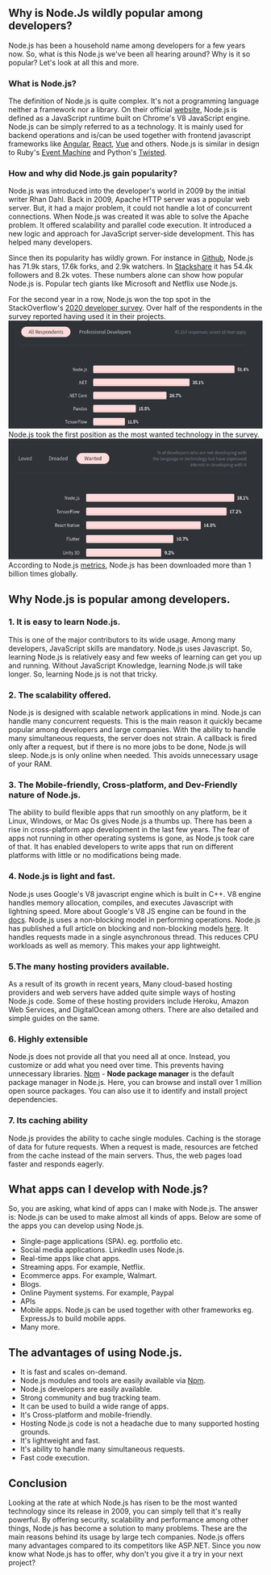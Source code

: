 ﻿## Why is Node.Js wildly popular among developers?

Node.js has been a household name among developers for a few years now. So, what is this Node.js we've been all hearing around? Why is it so popular? Let's look at all this and more.

### What is Node.js?
The definition of Node.js is quite complex. It's not a programming language neither a framework nor a library. On their official [website](https://nodejs.org/en), Node.js is defined as a JavaScript runtime built on Chrome's V8 JavaScript engine. Node.js can be simply referred to as a technology. It is mainly used for backend operations and is/can be used together with frontend javascript frameworks like [Angular](https://angularjs.org/), [React](https://reactjs.org/), [Vue](https://vuejs.org/) and others. Node.js is similar in design to Ruby's [Event Machine](https://github.com/eventmachine/eventmachine) and Python's [Twisted](https://twistedmatrix.com/trac/).

### How and why did Node.js gain popularity?
Node.js was introduced into the developer's world in 2009 by the initial writer Rhan Dahl. Back in 2009, Apache HTTP server was a popular web server. But, it had a major problem, it could not handle a lot of concurrent connections. When Node.js was created it was able to solve the Apache problem. It offered scalability and parallel code execution. It introduced a new logic and approach for JavaScript server-side development. This has helped many developers.

 Since then its popularity has wildly grown. For instance in [Github](https://github.com/nodejs/node), Node.js has 71.9k stars, 17.6k forks, and 2.9k watchers. In [Stackshare](https://stackshare.io/nodejs) it has 54.4k followers and 8.2k votes. These numbers alone can show how popular Node.js is. Popular tech giants like Microsoft and Netflix use Node.js.

For the second year in a row, Node.js won the top spot in the StackOverflow's [2020 developer survey](https://insights.stackoverflow.com/survey/2020#technology-other-frameworks-libraries-and-tools-all-respondents3). Over half of the respondents in the survey reported having used it in their projects.
![Half of the respondents use Node.js](stackoverflow1.jpg)
Node.js took the first position as the most wanted technology in the survey.
![most wanted technology 2020](stackoverflow2.jpg)
 According to Node.js [metrics](https://nodejs.org/metrics/), Node.js has been downloaded more than 1 billion times globally.

## Why Node.js is popular among developers.

### 1. It is easy to learn Node.js.
 This is one of the major contributors to its wide usage.
 Among many developers, JavaScript skills are mandatory. Node.js uses Javascript. So, learning Node.js is relatively easy and few weeks of learning can get you up and running. Without JavaScript Knowledge, learning Node.js will take longer. So, learning Node.js is not that tricky. 
 
### 2. The scalability offered.
 Node.js is designed with scalable network applications in mind. Node.js can handle many concurrent requests. This is the main reason it quickly became popular among developers and large companies. With the ability to handle many simultaneous requests, the server does not strain. A callback is fired only after a request, but if there is no more jobs to be done, Node.js will sleep. Node.js is only online when needed. This avoids unnecessary usage of your RAM.
 
 ### 3. The Mobile-friendly, Cross-platform, and Dev-Friendly nature of Node.js.
 The ability to build flexible apps that run smoothly on any platform, be it Linux, Windows, or Mac Os gives Node.js a thumbs up. There has been a rise in cross-platform app development in the last few years. The fear of apps not running in other operating systems is gone, as Node.js took care of that. It has enabled developers to write apps that run on different platforms with little or no modifications being made.
 
### 4. Node.js is light and fast.
Node.js uses Google's V8 javascript engine which is built in C++. V8 engine handles memory allocation, compiles, and executes Javascript with lightning speed. More about Google's V8 JS engine can be found in the [docs](https://v8.dev/docs). Node.js uses a non-blocking model in performing operations. Node.js has published a full article on blocking and non-blocking models [here](https://nodejs.org/en/docs/guides/blocking-vs-non-blocking/).  It handles requests made in a single asynchronous thread. This reduces CPU workloads as well as memory. This makes your app lightweight.

### 5.The many hosting providers available.
As a result of its growth in recent years, Many cloud-based hosting providers and web servers have added quite simple ways of hosting Node.js code. Some of these hosting providers include Heroku, Amazon Web Services, and DigitalOcean among others. There are also detailed and simple guides on the same.

### 6. Highly extensible
Node.js does not provide all that you need all at once. Instead, you customize or add what you need over time. This prevents having unnecessary libraries. [Npm](https://www.npmjs.com/) - **Node package manager** is the default package manager in Node.js. Here, you can browse and install over 1 million open source packages. You can also use it to identify and install project dependencies.

### 7. Its caching ability
Node.js provides the ability to cache single modules. Caching is the storage of data for future requests. When a request is made, resources are fetched from the cache instead of the main servers. Thus, the web pages load faster and responds eagerly.

## What apps can I develop with Node.js?
So, you are asking, what kind of apps can I make with Node.js. The answer is: Node.js can be used to make almost all kinds of apps. Below are some of the apps you can develop using Node.js.

 - Single-page applications (SPA). eg. portfolio etc.
 - Social media applications. LinkedIn uses Node.js.
 - Real-time apps like chat apps.
 - Streaming apps. For example, Netflix.
 - Ecommerce apps. For example, Walmart.
 - Blogs.
 - Online Payment systems. For example, Paypal
 - APIs
 - Mobile apps. Node.js can be used together with other frameworks eg. ExpressJs to build mobile apps.
 - Many more.

## The advantages of using Node.js.

 - It is fast and scales on-demand.
 - Node.js modules and tools are easily available via [Npm](https://www.npmjs.com/).
 - Node.js developers are easily available.
 - Strong community and bug tracking team.
 - It can be used to build a wide range of apps.
 - It's Cross-platform and mobile-friendly.
 - Hosting Node.js code is not a headache due to many supported hosting grounds.
 - It's lightweight and fast.
 - It's ability to handle many simultaneous requests.
 - Fast code execution.

## Conclusion

Looking at the rate at which Node.js has risen to be the most wanted technology since its release in 2009, you can simply tell that it's really powerful. By offering security, scalability and performance among other things, Node.js has become a solution to many problems. These are the main reasons behind its usage by large tech companies. Node.js offers many advantages compared to its competitors like ASP.NET. Since you now know what Node.js has to offer, why don't you give it a try in your next project?